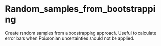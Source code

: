 # Random_samples_from_bootstrapping
Create random samples from a boostrapping approach. Useful to calculate error bars when Poissonian uncertainties should not be applied.
